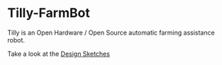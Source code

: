 # Tilly-FarmBot
Tilly is an Open Hardware / Open Source automatic farming assistance robot. 

Take a look at the
[Design Sketches](/Design_Concept_Sketches.md)
